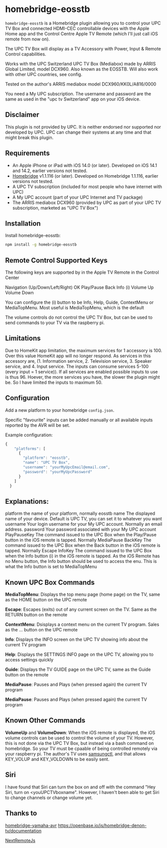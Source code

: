 # homebridge-eosstb

`homebridge-eosstb` is a Homebridge plugin allowing you to control your UPC TV Box and connected HDMI-CEC controllable devices with the Apple Home app and the Control Centre Apple TV Remote (which I'll just call iOS remote from now on).

The UPC TV Box will display as a TV Accessory with Power, Input & Remote Control capabilities.

Works with the UPC Switzerland UPC TV Box (Mediabox) made by ARRIS Global Limited, model DCX960. Also known as the EOSSTB.
Will also work with other UPC countries, see config.

Tested on the author's ARRIS mediabox model DCX960/KK0L/A816/0000

You need a My UPC subscription.
The username and password are the same as used in the "upc tv Switzerland" app on your iOS device.

## Disclaimer
This plugin is not provided by UPC. It is neither endorsed nor supported nor developed by UPC. 
UPC can change their systems at any time and that might break this plugin.


## Requirements
* An Apple iPhone or iPad with iOS 14.0 (or later). Developed on iOS 14.1 and 14.2, earlier versions not tested.
* [Homebridge](https://homebridge.io/) v1.1.116 (or later). Developed on Homebridge 1.1.116, earlier versions not tested.
* A UPC TV subscription (included for most people who have internet with UPC)
* A My UPC account (part of your UPC Internet and TV package)
* The ARRIS mediabox DCX960 (provided by UPC as part of your UPC TV subscription, marketed as "UPC TV Box")

## Installation
Install homebridge-eosstb:
```sh
npm install -g homebridge-eosstb
```

## Remote Control Supported Keys
The following keys are supported by in the Apple TV Remote in the Control Center

Navigation (Up/Down/Left/Right)	
OK
Play/Pause
Back
Info (i)
Volume Up
Volume Down

You can configure the (i) button to be Info, Help, Guide, ContextMenu or MediaTopMenu.
Most useful is MediaTopMenu, which is the default

The volume controls do not control the UPC TV Box, but can be used to send commands to your TV via the raspberry pi.


## Limitations
Due to HomeKit app limitation, the maximum services for 1 accessory is 100. Over this value HomeKit app will no longer respond. 
As services in this accessory are, (1. Information service, 2. Television service, 3. Speaker service, and 4. Input service. The inputs can consume services 5-100 (every input = 1 service)). If all services are enabled possible inputs to use is thus 96.
Hoever, the more services you have, the slower the plugin might be. So I have limited the inputs to maximum 50.

## Configuration
Add a new platform to your homebridge `config.json`.

Specific "favourite" inputs can be added manually or all available inputs reported by the AVR will be set.

Example configuration:

```js
{
    "platforms": [
      {
        "platform": "eosstb",
        "name": "UPC TV Box",
        "username": "yourMyUpcEmail@email.com",
        "password": "yourMyUpcPassword"
      }
    ]
  }
```
## Explanations:
platform    the name of your platform, normally eosstb
name        The displayed name of your device. Default is UPC TV, you can set it to whatever you want
username    Your login username for your My UPC account. Normally an email address.
password    Your password associated with your My UPC account
PlayPauseKey    The command issued to the UPC Box when the Play/Pause button in the iOS remote is tapped. Normally MediaPause
BackKey     The command issued to the UPC Box when the Back button in the iOS remote is tapped. Normally Escape
InfoKey     The command issued to the UPC Box when the Info button (i) in the iOS remote is tapped. As the iOS Remote has no Menu button, the Info button should be used to access the enu. This is what the Info button is set to MediaTopMenu

## Known UPC Box Commands
**MediaTopMenu**: Displays the top menu page (home page) on the TV, same as the HOME button on the UPC remote

**Escape**: Escapes (exits) out of any current screen on the TV. Same as the RETURN button on the remote

**ContextMenu**: Dsisplays a context menu on the current TV program. Sales as the ... button on the UPC remote

**Info**: Displays the INFO screen on the UPC TV showing info about the current TV program

**Help**: Displays the SETTINGS INFO page on the UPC TV, allowing you to access settings quickly

**Guide**: Displays the TV GUIDE page on the UPC TV, same as the Guide button on the remote

**MediaPause**: Pauses and Plays (when pressed again) the current TV program

**MediaPause**: Pauses and Plays (when pressed again) the current TV program

## Known Other Commands
**VolumeUp** and **VolumeDown**: When the iOS remote is displayed, the iOS volume controls can be used to control the volume of your TV. However, this is not done via the UPC TV Box, but instead via a bash command on homebridge. So your TV must be cpaable of being controlled remotely via your raspberry pi. The author's TV uses [samsungctl](https://github.com/Ape/samsungctl/), and that allows KEY_VOLUP and KEY_VOLDOWN to be easily sent.

## Siri
I have found that Siri can turn the box on and off with the command "Hey Siri, turn on <youUPCTVboxname". However, I haven't been able to get Siri to change channels or change volume yet.


## Thanks to
[homebridge-yamaha-avr](https://github.com/ACDR/homebridge-yamaha-avr)
https://openbase.io/js/homebridge-denon-tv/documentation

[NextRemoteJs](https://github.com/basst85/NextRemoteJs/)
